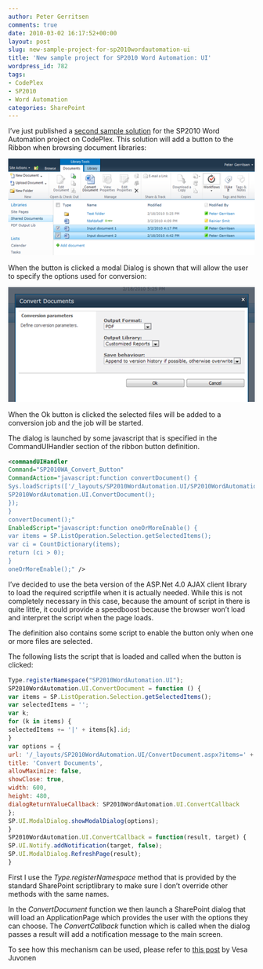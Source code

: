 ```yaml
---
author: Peter Gerritsen
comments: true
date: 2010-03-02 16:17:52+00:00
layout: post
slug: new-sample-project-for-sp2010wordautomation-ui
title: 'New sample project for SP2010 Word Automation: UI'
wordpress_id: 782
tags:
- CodePlex
- SP2010
- Word Automation
categories: SharePoint
---
```


I’ve just published a [second sample solution](http://sp2010wordautomation.codeplex.com/releases/view/41267) for the SP2010 Word Automation project on CodePlex. This solution will add a button to the Ribbon when browsing document libraries:

[![Ribbon button](/images/old/image_thumb10.png)](/images/old/image9.png)

When the button is clicked a modal Dialog is shown that will allow the user to specify the options used for conversion:

[![Modal Dialog](/images/old/image_thumb11.png)](/images/old/image10.png)

When the Ok button is clicked the selected files will be added to a conversion job and the job will be started.

The dialog is launched by some javascript that is specified in the CommandUIHandler section of the ribbon button definition.

```xml
<commandUIHandler
Command="SP2010WA_Convert_Button"
CommandAction="javascript:function convertDocument() {
Sys.loadScripts(['/_layouts/SP2010WordAutomation.UI/SP2010WordAutomation.UI.js'], function() {
SP2010WordAutomation.UI.ConvertDocument();
});
}
convertDocument();"
EnabledScript="javascript:function oneOrMoreEnable() {
var items = SP.ListOperation.Selection.getSelectedItems();
var ci = CountDictionary(items);
return (ci > 0);
}
oneOrMoreEnable();" />
```

I’ve decided to use the beta version of the ASP.Net 4.0 AJAX client library to load the required scriptfile when it is actually needed. While this is not completely necessary in this case, because the amount of script in there is quite little, it could provide a speedboost because the browser won’t load and interpret the script when the page loads.

The definition also contains some script to enable the button only when one or more files are selected.

The following lists the script that is loaded and called when the button is clicked:

```javascript
Type.registerNamespace("SP2010WordAutomation.UI");
SP2010WordAutomation.UI.ConvertDocument = function () {
var items = SP.ListOperation.Selection.getSelectedItems();
var selectedItems = '';
var k;
for (k in items) {
selectedItems += '|' + items[k].id;
}
var options = {
url: '/_layouts/SP2010WordAutomation.UI/ConvertDocument.aspx?items=' + selectedItems + '&source;=' + SP.ListOperation.Selection.getSelectedList(),
title: 'Convert Documents',
allowMaximize: false,
showClose: true,
width: 600,
height: 480,
dialogReturnValueCallback: SP2010WordAutomation.UI.ConvertCallback
};
SP.UI.ModalDialog.showModalDialog(options);
}
SP2010WordAutomation.UI.ConvertCallback = function(result, target) {
SP.UI.Notify.addNotification(target, false);
SP.UI.ModalDialog.RefreshPage(result);
}
```

First I use the _Type.registerNamespace_ method that is provided by the standard SharePoint scriptlibrary to make sure I don’t override other methods with the same names.

In the _ConvertDocument_ function we then launch a SharePoint dialog that will load an ApplicationPage which provides the user with the options they can choose. The _ConvertCallback_ function which is called when the dialog passes a result will add a notification message to the main screen.

To see how this mechanism can be used, please refer to [this post](http://blogs.msdn.com/vesku/archive/2010/02/25/how-to-sharepoint-2010-js-client-object-model-and-ui-advancements.aspx) by Vesa Juvonen
